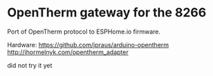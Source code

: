 # OpenTherm gateway for the 8266
Port of OpenTherm protocol to ESPHome.io firmware.

Hardware:
https://github.com/jpraus/arduino-opentherm
http://ihormelnyk.com/opentherm_adapter

did not try it yet
